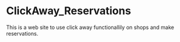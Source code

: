 # ClickAway_Reservations

This is a web site to use click away functionallily on shops and make reservations.
